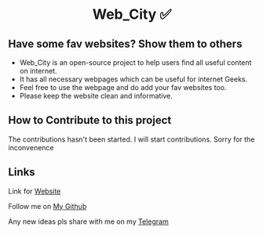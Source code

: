 # <p align="center"> Web_City ✅</p>

## Have some fav websites? Show them to others
- Web_City is an open-source project to help users find all useful content on internet.
- It has all necessary webpages which can be useful for internet Geeks.
- Feel free to use the webpage and do add your fav websites too.
- Please keep the website clean and informative.

## How to Contribute to this project
The contributions hasn't been started. I will start contributions. Sorry for the inconvenence

## Links
 Link for <a href="https://devharsh007.github.io/Web_city/">Website</a>

Follow me on <a href="https://github.com/devharsh007">My Github</a>

Any new ideas pls share with me on my <a href="https://t.me/Harsharmaa">Telegram</a>
